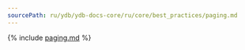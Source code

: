 ```yaml
---
sourcePath: ru/ydb/ydb-docs-core/ru/core/best_practices/paging.md
---
```


{% include [paging.md](_includes/paging.md) %}

